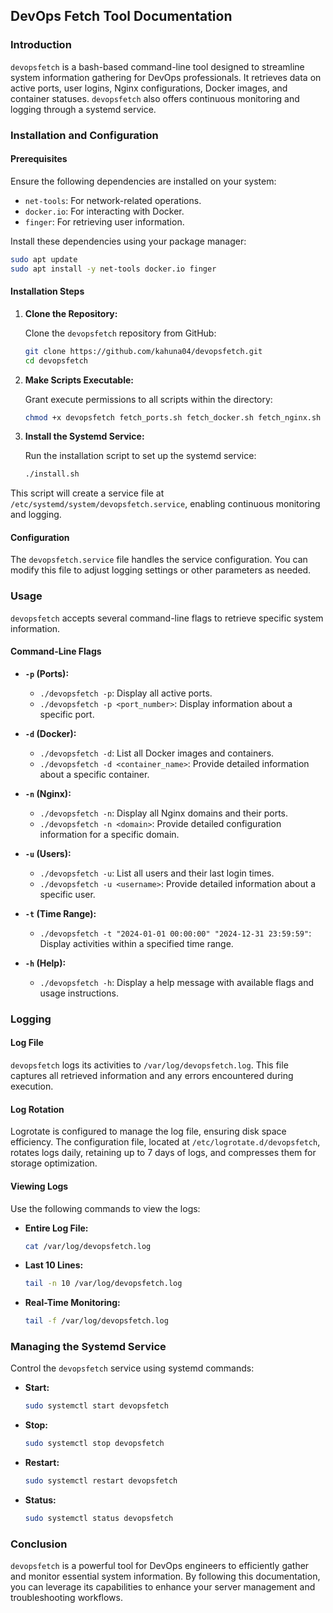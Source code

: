 ## DevOps Fetch Tool Documentation

### Introduction

`devopsfetch` is a bash-based command-line tool designed to streamline system information gathering for DevOps professionals. It retrieves data on active ports, user logins, Nginx configurations, Docker images, and container statuses.  `devopsfetch` also offers continuous monitoring and logging through a systemd service.

### Installation and Configuration

#### Prerequisites

Ensure the following dependencies are installed on your system:

* `net-tools`: For network-related operations.
* `docker.io`: For interacting with Docker.
* `finger`: For retrieving user information.

Install these dependencies using your package manager:

```bash
sudo apt update
sudo apt install -y net-tools docker.io finger
```

#### Installation Steps

1. **Clone the Repository:**

   Clone the `devopsfetch` repository from GitHub:

   ```bash
   git clone https://github.com/kahuna04/devopsfetch.git
   cd devopsfetch
   ```

2. **Make Scripts Executable:**

   Grant execute permissions to all scripts within the directory:

   ```bash
   chmod +x devopsfetch fetch_ports.sh fetch_docker.sh fetch_nginx.sh fetch_users.sh fetch_time.sh
   ```

3. **Install the Systemd Service:**

   Run the installation script to set up the systemd service:

   ```bash
   ./install.sh
   ```

This script will create a service file at `/etc/systemd/system/devopsfetch.service`, enabling continuous monitoring and logging.

#### Configuration

The `devopsfetch.service` file handles the service configuration. You can modify this file to adjust logging settings or other parameters as needed.

### Usage

`devopsfetch` accepts several command-line flags to retrieve specific system information.

#### Command-Line Flags

* **`-p` (Ports):**

   * `./devopsfetch -p`: Display all active ports.
   * `./devopsfetch -p <port_number>`: Display information about a specific port.

* **`-d` (Docker):**

   * `./devopsfetch -d`: List all Docker images and containers.
   * `./devopsfetch -d <container_name>`: Provide detailed information about a specific container.

* **`-n` (Nginx):**

   * `./devopsfetch -n`: Display all Nginx domains and their ports.
   * `./devopsfetch -n <domain>`: Provide detailed configuration information for a specific domain.

* **`-u` (Users):**

   * `./devopsfetch -u`: List all users and their last login times.
   * `./devopsfetch -u <username>`: Provide detailed information about a specific user.

* **`-t` (Time Range):**

   * `./devopsfetch -t "2024-01-01 00:00:00" "2024-12-31 23:59:59"`: Display activities within a specified time range.

* **`-h` (Help):**

   * `./devopsfetch -h`: Display a help message with available flags and usage instructions.

### Logging

#### Log File

`devopsfetch` logs its activities to `/var/log/devopsfetch.log`. This file captures all retrieved information and any errors encountered during execution.

#### Log Rotation

Logrotate is configured to manage the log file, ensuring disk space efficiency. The configuration file, located at `/etc/logrotate.d/devopsfetch`, rotates logs daily, retaining up to 7 days of logs, and compresses them for storage optimization.

#### Viewing Logs

Use the following commands to view the logs:

* **Entire Log File:**

   ```bash
   cat /var/log/devopsfetch.log
   ```

* **Last 10 Lines:**

   ```bash
   tail -n 10 /var/log/devopsfetch.log
   ```

* **Real-Time Monitoring:**

   ```bash
   tail -f /var/log/devopsfetch.log
   ```

### Managing the Systemd Service

Control the `devopsfetch` service using systemd commands:

* **Start:**

   ```bash
   sudo systemctl start devopsfetch
   ```

* **Stop:**

   ```bash
   sudo systemctl stop devopsfetch
   ```

* **Restart:**

   ```bash
   sudo systemctl restart devopsfetch
   ```

* **Status:**

   ```bash
   sudo systemctl status devopsfetch
   ```

### Conclusion

`devopsfetch` is a powerful tool for DevOps engineers to efficiently gather and monitor essential system information. By following this documentation, you can leverage its capabilities to enhance your server management and troubleshooting workflows.
